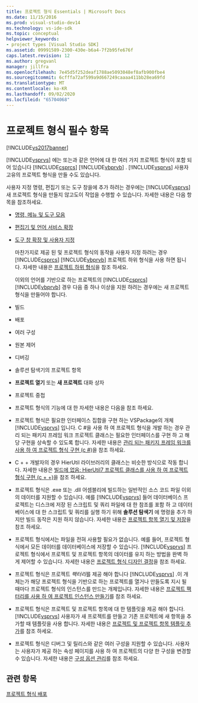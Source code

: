 ```yaml
---
title: 프로젝트 형식 Essentials | Microsoft Docs
ms.date: 11/15/2016
ms.prod: visual-studio-dev14
ms.technology: vs-ide-sdk
ms.topic: conceptual
helpviewer_keywords:
- project types [Visual Studio SDK]
ms.assetid: 09991589-2300-430e-b6a4-7f2b95fe676f
caps.latest.revision: 12
ms.author: gregvanl
manager: jillfra
ms.openlocfilehash: 7e45d5f252deaf1788ae5093048ef8afb900fbe4
ms.sourcegitcommit: 6cfffa72af599a9d667249caaaa411bb28ea69fd
ms.translationtype: MT
ms.contentlocale: ko-KR
ms.lasthandoff: 09/02/2020
ms.locfileid: "65704068"
---
```

# <a name="project-type-essentials"></a>프로젝트 형식 필수 항목
[!INCLUDE[vs2017banner](../../includes/vs2017banner.md)]

[!INCLUDE[vsprvs](../../includes/vsprvs-md.md)] 에는 또는과 같은 언어에 대 한 여러 가지 프로젝트 형식이 포함 되어 있습니다 [!INCLUDE[csprcs](../../includes/csprcs-md.md)] [!INCLUDE[vbprvb](../../includes/vbprvb-md.md)] . [!INCLUDE[vsprvs](../../includes/vsprvs-md.md)] 사용자 고유의 프로젝트 형식을 만들 수도 있습니다.  
  
 사용자 지정 명령, 편집기 또는 도구 창을에 추가 하려는 경우에는 [!INCLUDE[vsprvs](../../includes/vsprvs-md.md)] 새 프로젝트 형식을 만들지 않고도이 작업을 수행할 수 있습니다. 자세한 내용은 다음 항목을 참조하세요.  
  
- [명령, 메뉴 및 도구 모음](../../extensibility/internals/commands-menus-and-toolbars.md)  
  
- [편집기 및 언어 서비스 확장](../../extensibility/editor-and-language-service-extensions.md)  
  
- [도구 창 확장 및 사용자 지정](../../extensibility/extending-and-customizing-tool-windows.md)  
  
  마찬가지로 제공 된 및 프로젝트 형식의 동작을 사용자 지정 하려는 경우 [!INCLUDE[csprcs](../../includes/csprcs-md.md)] [!INCLUDE[vbprvb](../../includes/vbprvb-md.md)] 프로젝트 하위 형식을 사용 하면 됩니다. 자세한 내용은 [프로젝트 하위 형식](../../extensibility/internals/project-subtypes.md)을 참조 하세요.  
  
  이외의 언어를 기반으로 하는 프로젝트의 [!INCLUDE[csprcs](../../includes/csprcs-md.md)] [!INCLUDE[vbprvb](../../includes/vbprvb-md.md)] 경우 다음 중 하나 이상을 지원 하려는 경우에는 새 프로젝트 형식을 만들어야 합니다.  
  
- 빌드  
  
- 배포  
  
- 여러 구성  
  
- 원본 제어  
  
- 디버깅  
  
- 솔루션 탐색기의 프로젝트 항목  
  
- **프로젝트 열기** 또는 **새 프로젝트** 대화 상자  
  
- 프로젝트 중첩  
  
- 프로젝트 형식의 기능에 대 한 자세한 내용은 다음을 참조 하세요.  
  
- 프로젝트 형식은 필요한 인터페이스 집합을 구현 하는 VSPackage의 개체 [!INCLUDE[vsprvs](../../includes/vsprvs-md.md)] 입니다. C #을 사용 하 여 프로젝트 형식을 개발 하는 경우 관리 되는 패키지 프레임 워크 프로젝트 클래스는 필요한 인터페이스를 구현 하 고 해당 구현을 상속할 수 있도록 합니다. 자세한 내용은 [관리 되는 패키지 프레임 워크를 사용 하 여 프로젝트 형식 구현 (c #)](../../extensibility/internals/using-the-managed-package-framework-to-implement-a-project-type-csharp.md)을 참조 하세요.  
  
- C + + 개발자의 경우 HierUtil 라이브러리의 클래스는 비슷한 방식으로 작동 합니다. 자세한 내용은 [빌드에 없음: HierUtil7 프로젝트 클래스를 사용 하 여 프로젝트 형식 구현 (c + +)](https://msdn.microsoft.com/a5c16a09-94a2-46ef-87b5-35b815e2f346)을 참조 하세요.  
  
- 프로젝트 형식은 .exe 또는 .dll 어셈블리에 빌드하는 일반적인 소스 코드 파일 이외의 데이터를 지원할 수 있습니다. 예를 [!INCLUDE[vsprvs](../../includes/vsprvs-md.md)] 들어 데이터베이스 프로젝트는 디스크에 저장 된 스크립트 및 쿼리 파일에 대 한 참조를 포함 하 고 데이터베이스에 대 한 스크립트 및 쿼리를 실행 하기 위해 **솔루션 탐색기** 에 명령을 추가 하지만 빌드 동작은 지원 하지 않습니다. 자세한 내용은 [프로젝트 항목 열기 및 저장](../../extensibility/internals/opening-and-saving-project-items.md)을 참조 하세요.  
  
- 프로젝트 형식에서는 파일을 전혀 사용할 필요가 없습니다. 예를 들어, 프로젝트 형식에서 모든 데이터를 데이터베이스에 저장할 수 있습니다. [!INCLUDE[vsprvs](../../includes/vsprvs-md.md)] 프로젝트 형식에서 프로젝트 및 프로젝트 항목의 데이터를 유지 하는 방법을 완벽 하 게 제어할 수 있습니다. 자세한 내용은 [프로젝트 형식 디자인 결정](../../extensibility/internals/project-type-design-decisions.md)을 참조 하세요.  
  
- 프로젝트 형식은 프로젝트 *팩터리*를 제공 해야 합니다 [!INCLUDE[vsprvs](../../includes/vsprvs-md.md)] .이 개체는가 해당 프로젝트 형식을 기반으로 하는 프로젝트를 열거나 만들도록 지시 될 때마다 프로젝트 형식의 인스턴스를 만드는 개체입니다. 자세한 내용은 [프로젝트 팩터리를 사용 하 여 프로젝트 인스턴스 만들기](../../extensibility/internals/creating-project-instances-by-using-project-factories.md)를 참조 하세요.  
  
- 프로젝트 형식은 프로젝트 및 프로젝트 항목에 대 한 템플릿을 제공 해야 합니다. [!INCLUDE[vsprvs](../../includes/vsprvs-md.md)] 사용자가 새 프로젝트를 만들고 기존 프로젝트에 새 항목을 추가할 때 템플릿을 사용 합니다. 자세한 내용은 [프로젝트 및 프로젝트 항목 템플릿 추가](../../extensibility/internals/adding-project-and-project-item-templates.md)를 참조 하세요.  
  
- 프로젝트 형식은 디버그 및 릴리스와 같은 여러 구성을 지원할 수 있습니다. 사용자는 사용자가 제공 하는 속성 페이지를 사용 하 여 프로젝트의 다양 한 구성을 변경할 수 있습니다. 자세한 내용은 [구성 옵션 관리](../../extensibility/internals/managing-configuration-options.md)를 참조 하세요.  
  
## <a name="see-also"></a>관련 항목  
 [프로젝트 형식 배포](../../extensibility/internals/deploying-project-types.md)
